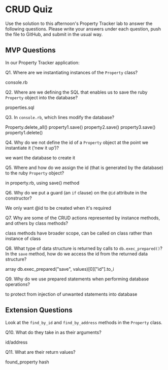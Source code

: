 # CRUD Quiz

Use the solution to this afternoon's Property Tracker lab to answer the following questions. Please write your answers under each question, push the file to GitHub, and submit in the usual way.

## MVP Questions

In our Property Tracker application:

Q1. Where are we instantiating instances of the `Property` class?

console.rb

Q2. Where are we defining the SQL that enables us to save the ruby `Property` object into the database?

properties.sql

Q3. In `console.rb`, which lines modify the database?

Property.delete_all()
property1.save()
property2.save()
property3.save()
property1.delete()

Q4. Why do we not define the id of a `Property` object at the point we instantiate it (‘new it up’)?

we want the database to create it

Q5. Where and how do we assign the id (that is generated by the database) to the ruby `Property` object?

in property.rb, using save() method

Q6. Why do we put a guard (an `if` clause) on the `@id` attribute in the constructor?

We only want @id to be created when it's required

Q7. Why are some of the CRUD actions represented by instance methods, and others by class methods?

class methods have broader scope, can be called on class rather than instance of class

Q8. What type of data structure is returned by calls to `db.exec_prepared()`? In the `save` method, how do we access the id from the returned data structure?

array
db.exec_prepared("save", values)[0]["id"].to_i

Q9. Why do we use prepared statements when performing database operations?

to protect from injection of unwanted statements into database

## Extension Questions

Look at the `find_by_id` and `find_by_address` methods in the `Property` class.

Q10. What do they take in as their arguments?

id/address

Q11. What are their return values?

found_property hash

